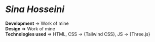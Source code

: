 # _Sina Hosseini_
 **Development** => Work of mine  
**Design** => Work of mine  
**Technologies used** => HTML, CSS -> {Tailwind CSS}, JS -> {Three.js}  
